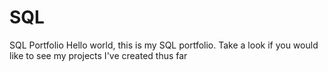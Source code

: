 # SQL
SQL Portfolio
Hello world, this is my SQL portfolio. Take a look if you would like to see my projects I've created thus far
